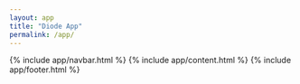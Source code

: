 ```yaml
---
layout: app
title: "Diode App"
permalink: /app/
---
```


<div id="app">
  {% include app/navbar.html %}
    {% include app/content.html %}
        {% include app/footer.html %}

</div>

